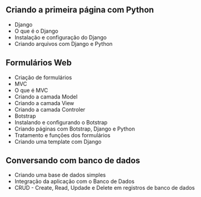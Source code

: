 ## Criando a primeira página com Python
- Django
- O que é o Django
- Instalação e configuração do Django
- Criando arquivos com Django e Python

## Formulários Web
- Criação de formulários
- MVC
- O que é MVC
- Criando a camada Model
- Criando a camada View
- Criando a camada Controler
- Botstrap
- Instalando e configurando o Botstrap
- Criando páginas com Botstrap, Django e Python
- Tratamento e funções dos formulários
- Criando uma template com Django

## Conversando com banco de dados
- Criando uma base de dados simples
- Integração da aplicação com o Banco de Dados
- CRUD - Create, Read, Updade e Delete em registros de banco de dados